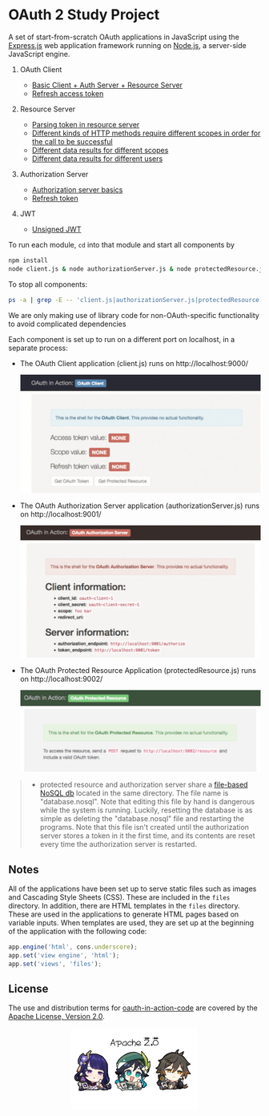 OAuth 2 Study Project
=====================

A set of start-from-scratch OAuth applications in JavaScript using the [Express.js](http://expressjs.com/) web
application framework running on [Node.js](https://nodejs.org/), a server-side JavaScript engine.

1. OAuth Client

   - [Basic Client + Auth Server + Resource Server](./1-basic)
   - [Refresh access token](./2-refresh-accessd-token)

2. Resource Server

   - [Parsing token in resource server](./3-parsing-token-in-resource-server)
   - [Different kinds of HTTP methods require different scopes in order for the call to be successful](./4-scopped-http-methods)
   - [Different data results for different scopes](./5-different-scopes-for-different-data-results)
   - [Different data results for different users](./6-different-data-results-for-different-users)

3. Authorization Server

   - [Authorization server basics](./7-authorization-server-basics)
   - [Refresh token](./8-authorization-server-refresh-token)

4. JWT

   - [Unsigned JWT](./21-unsigned-jwt)

To run each module, `cd` into that module and start all components by

```bash
npm install
node client.js & node authorizationServer.js & node protectedResource.js
```

To stop all components:

```bash
ps -a | grep -E -- 'client.js|authorizationServer.js|protectedResource.js'| awk '{print $1}' | xargs kill
```

We are only making use of library code for non-OAuth-specific functionality to avoid complicated dependencies

Each component is set up to run on a different port on localhost, in a separate process:

- The OAuth Client application (client.js) runs on http://localhost:9000/

  ![Error loading client-js.png](./client-js.png)

- The OAuth Authorization Server application (authorizationServer.js) runs on http://localhost:9001/

  ![Error loading client-js.png](./authorizationServer-js.png)

- The OAuth Protected Resource Application (protectedResource.js) runs on http://localhost:9002/

  ![Error loading client-js.png](./protectedResource-js.png)

> - protected resource and authorization server share a [file-based NoSQL db](https://www.npmjs.com/package/nosql)
>   located in the same directory. The file name is "database.nosql". Note that editing this file by hand is dangerous
>   while the system is running. Luckily, resetting the database is as simple as deleting the "database.nosql" file and
>   restarting the programs. Note that this file isn't created until the authorization server stores a token in it the
>   first time, and its contents are reset every time the authorization server is restarted.


Notes
-----

All of the applications have been set up to serve static files such as images and Cascading Style Sheets (CSS). These
are included in the `files` directory. In addition, there are HTML templates in the `files` directory. These are used in 
the applications to generate HTML pages based on variable inputs. When templates are used, they are set up at the
beginning of the application with the following code:

```javascript
app.engine('html', cons.underscore);
app.set('view engine', 'html');
app.set('views', 'files');
```


License
-------

The use and distribution terms for [oauth-in-action-code](https://qubitpi.github.io/oauth-in-action-code/) are covered
by the [Apache License, Version 2.0](http://www.apache.org/licenses/LICENSE-2.0.html).

<div align="center">
    <a href="https://opensource.org/licenses">
        <img align="center" width="50%" alt="License Illustration" src="https://github.com/QubitPi/QubitPi/blob/master/img/apache-2.png?raw=true">
    </a>
</div>
